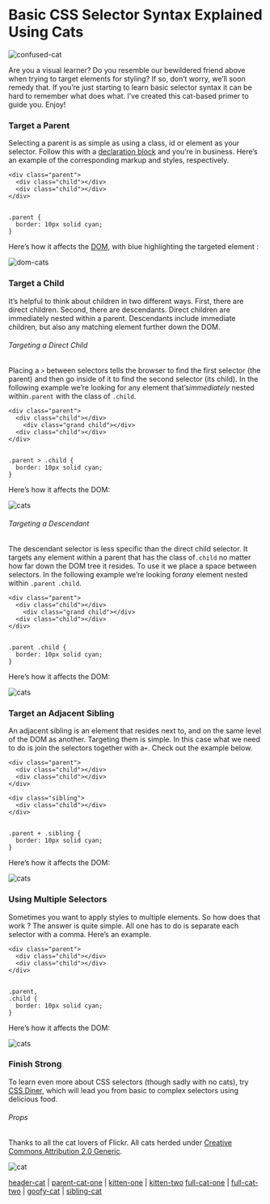 # Basic CSS Selector Syntax Explained Using Cats

![confused-cat][1]

Are you a visual learner? Do you resemble our bewildered friend above when
trying to target elements for styling? If so, don’t worry, we’ll soon remedy 
that. If you’re just starting to learn basic selector syntax it can be hard to 
remember what does what. I’ve created this cat-based primer to guide you. Enjoy!

### Target a Parent

Selecting a parent is as simple as using a class, id or element as your
selector. Follow this with a [declaration block][2] and you’re in business.
Here’s an example of the corresponding markup and styles, respectively.

    <div class="parent">
      <div class="child"></div>
      <div class="child"></div>
    </div>
    

    .parent {
      border: 10px solid cyan;
    }
    

Here’s how it affects the [DOM][3], with blue highlighting the targeted element
:

![dom-cats][4]

### Target a Child

It’s helpful to think about children in two different ways. First, there are
direct children. Second, there are descendants. Direct children are immediately 
nested within a parent. Descendants include immediate children, but also any 
matching element further down the DOM.

###### Targeting a Direct Child

Placing a `>` between selectors tells the browser to find the first selector
(the parent) and then go inside of it to find the second selector (its child). 
In the following example we’re looking for any element that’s*immediately*
nested within`.parent` with the class of `.child`.

    <div class="parent">
      <div class="child"></div>
        <div class="grand child"></div>
      <div class="child"></div>
    </div>
    

    .parent > .child {
      border: 10px solid cyan;
    }
    

Here’s how it affects the DOM:

![cats][5]

###### Targeting a Descendant

The descendant selector is less specific than the direct child selector. It
targets any element within a parent that has the class of`.child` no matter how
far down the DOM tree it resides. To use it we place a space between selectors. 
In the following example we’re looking for*any* element nested within `.parent`
`.child`.

    <div class="parent">
      <div class="child"></div>
        <div class="grand child"></div>
      <div class="child"></div>
    </div>
    

    .parent .child {
      border: 10px solid cyan;
    }
    

Here’s how it affects the DOM:

![cats][6]

### Target an Adjacent Sibling

An adjacent sibling is an element that resides next to, and on the same level
of the DOM as another. Targeting them is simple. In this case what we need to do
is join the selectors together with a`+`. Check out the example below.

    <div class="parent">
      <div class="child"></div>
      <div class="child"></div>
    </div>
    
    <div class="sibling">
      <div class="child"></div>
    </div>
    

    .parent + .sibling {
      border: 10px solid cyan;
    }
    

Here’s how it affects the DOM:

![cats][7]

### Using Multiple Selectors

Sometimes you want to apply styles to multiple elements. So how does that work
? The answer is quite simple. All one has to do is separate each selector with a
comma. Here’s an example.

    <div class="parent">
      <div class="child"></div>
      <div class="child"></div>
    </div>
    

    .parent,
    .child {
      border: 10px solid cyan;
    }
    

Here’s how it affects the DOM:

![cats][8]

### Finish Strong

To learn even more about CSS selectors (though sadly with no cats), try 
[CSS Diner][9], which will lead you from basic to complex selectors using
delicious food.

###### Props

Thanks to all the cat lovers of Flickr. All cats herded under 
[Creative Commons Attribution 2.0 Generic][10].

![cat][11]

 [header-cat][12] | [parent-cat-one][13] | [kitten-one][14] | [kitten-two][15]
[full-cat-one][16] | [full-cat-two][17] | [goofy-cat][18] | [sibling-cat][19]

 [1]: img/confused-cat.jpg
 [2]: http://developer.mozilla.org/en-US/docs/Web/CSS/Syntax
 [3]: http://developer.mozilla.org/en-US/docs/Web/API/Document_Object_Model
 [4]: img/dom-cats.png
 [5]: img/cats-css-rev-child.jpg
 [6]: img/cats-css-rev-descendant.jpg
 [7]: img/dom-cats-siblings.jpg
 [8]: img/dom-cats-multiple.jpg
 [9]: http://flukeout.github.io/
 [10]: http://creativecommons.org/licenses/by/2.0/
 [11]: img/dancing-cat.gif
 [12]: http://flic.kr/p/oczbW
 [13]: http://flic.kr/p/6v2WG4
 [14]: http://flic.kr/p/p4hE6h
 [15]: http://flic.kr/p/cWxtYy
 [16]: http://flic.kr/p/igi3Y9
 [17]: http://flic.kr/p/dmK2CR
 [18]: http://flic.kr/p/mC8vqC
 [19]: http://flic.kr/p/doo6PL